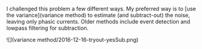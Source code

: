 I challenged this problem a few different ways. My preferred way is to [use the variance](variance method) to estimate (and subtract-out) the noise, leaving only phasic currents. Older methods include event detection and lowpass filtering for subtraction.

![](variance method/2016-12-16-tryout-yesSub.png)

